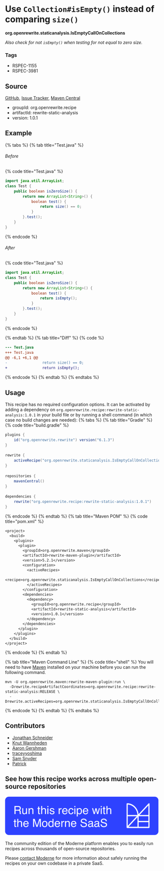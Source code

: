 # Use `Collection#isEmpty()` instead of comparing `size()`

**org.openrewrite.staticanalysis.IsEmptyCallOnCollections**

_Also check for _not_ `isEmpty()` when testing for not equal to zero size._

### Tags

* RSPEC-1155
* RSPEC-3981

## Source

[GitHub](https://github.com/openrewrite/rewrite-static-analysis/blob/main/src/main/java/org/openrewrite/staticanalysis/IsEmptyCallOnCollections.java), [Issue Tracker](https://github.com/openrewrite/rewrite-static-analysis/issues), [Maven Central](https://central.sonatype.com/artifact/org.openrewrite.recipe/rewrite-static-analysis/1.0.1/jar)

* groupId: org.openrewrite.recipe
* artifactId: rewrite-static-analysis
* version: 1.0.1

## Example


{% tabs %}
{% tab title="Test.java" %}

###### Before
{% code title="Test.java" %}
```java
import java.util.ArrayList;
class Test {
    public boolean isZeroSize() {
        return new ArrayList<String>() {
            boolean test() {
                return size() == 0;
            }
        }.test();
    }
}
```
{% endcode %}

###### After
{% code title="Test.java" %}
```java
import java.util.ArrayList;
class Test {
    public boolean isZeroSize() {
        return new ArrayList<String>() {
            boolean test() {
                return isEmpty();
            }
        }.test();
    }
}
```
{% endcode %}

{% endtab %}
{% tab title="Diff" %}
{% code %}
```diff
--- Test.java
+++ Test.java
@@ -6,1 +6,1 @@
-                return size() == 0;
+                return isEmpty();
```
{% endcode %}
{% endtab %}
{% endtabs %}


## Usage

This recipe has no required configuration options. It can be activated by adding a dependency on `org.openrewrite.recipe:rewrite-static-analysis:1.0.1` in your build file or by running a shell command (in which case no build changes are needed): 
{% tabs %}
{% tab title="Gradle" %}
{% code title="build.gradle" %}
```groovy
plugins {
    id("org.openrewrite.rewrite") version("6.1.3")
}

rewrite {
    activeRecipe("org.openrewrite.staticanalysis.IsEmptyCallOnCollections")
}

repositories {
    mavenCentral()
}

dependencies {
    rewrite("org.openrewrite.recipe:rewrite-static-analysis:1.0.1")
}
```
{% endcode %}
{% endtab %}
{% tab title="Maven POM" %}
{% code title="pom.xml" %}
```markup
<project>
  <build>
    <plugins>
      <plugin>
        <groupId>org.openrewrite.maven</groupId>
        <artifactId>rewrite-maven-plugin</artifactId>
        <version>5.2.1</version>
        <configuration>
          <activeRecipes>
            <recipe>org.openrewrite.staticanalysis.IsEmptyCallOnCollections</recipe>
          </activeRecipes>
        </configuration>
        <dependencies>
          <dependency>
            <groupId>org.openrewrite.recipe</groupId>
            <artifactId>rewrite-static-analysis</artifactId>
            <version>1.0.1</version>
          </dependency>
        </dependencies>
      </plugin>
    </plugins>
  </build>
</project>
```
{% endcode %}
{% endtab %}

{% tab title="Maven Command Line" %}
{% code title="shell" %}
You will need to have [Maven](https://maven.apache.org/download.cgi) installed on your machine before you can run the following command.

```shell
mvn -U org.openrewrite.maven:rewrite-maven-plugin:run \
  -Drewrite.recipeArtifactCoordinates=org.openrewrite.recipe:rewrite-static-analysis:RELEASE \
  -Drewrite.activeRecipes=org.openrewrite.staticanalysis.IsEmptyCallOnCollections
```
{% endcode %}
{% endtab %}
{% endtabs %}

## Contributors
* [Jonathan Schneider](jkschneider@gmail.com)
* [Knut Wannheden](knut@moderne.io)
* [Aaron Gershman](aegershman@gmail.com)
* [traceyyoshima](tracey.yoshima@gmail.com)
* [Sam Snyder](sam@moderne.io)
* [Patrick](patway99@gmail.com)


## See how this recipe works across multiple open-source repositories

[![Moderne Link Image](/.gitbook/assets/ModerneRecipeButton.png)](https://public.moderne.io/recipes/org.openrewrite.staticanalysis.IsEmptyCallOnCollections)

The community edition of the Moderne platform enables you to easily run recipes across thousands of open-source repositories.

Please [contact Moderne](https://moderne.io/product) for more information about safely running the recipes on your own codebase in a private SaaS.

